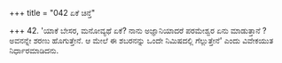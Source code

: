 +++
title = "042 ಏಕೆ ಚಿನ್ತೆ"

+++
42. 'ಯಾಕೆ ಬೇಸರ, ಮನೋವ್ಯಥೆ ಏಕೆ?  ನಾನು ಅಜ್ಞಾನಿಯಾದರೆ  ಪರಮೇಶ್ವರ ಏನು ಮಾಡುತ್ತಾನೆ ? ಅವನನ್ನೇ ಶರಣು ಹೊಗುತ್ತೇನೆ. ಆ ಮೇಲೆ ಈ ಶಬರನನ್ನು ಒಂದೇ ನಿಮಿಷದಲ್ಲಿ ಗೆಲ್ಲುತ್ತೇನೆ' ಎಂದು ವಿವೇಕಯುತ ನಿರ್ಧಾರಮಾಡಿದನು.